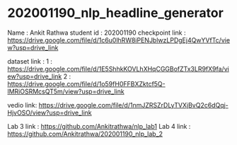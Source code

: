 # 202001190_nlp_headline_generator

 Name : Ankit Rathwa 
 student id : 202001190
checkpoint link : https://drive.google.com/file/d/1c6u0lhRW8iPENJblwzLPDgEj4QwYVfTc/view?usp=drive_link

dataset link : 
1 : https://drive.google.com/file/d/1E5ShhkKOVLhXHqCGGBofZTx3LR9fX9fa/view?usp=drive_link
2 : https://drive.google.com/file/d/1o59fH0FFBXZktcf5Q-lMRiOSRMcsQT5m/view?usp=drive_link

vedio link: https://drive.google.com/file/d/1nmJZRSZrDLyTVXjBvQ2c6dQqj-HjvOSO/view?usp=drive_link





Lab 3 link : https://github.com/Ankitrathwa/nlp_lab1
Lab 4 link : https://github.com/Ankitrathwa/202001190_nlp_lab_2
